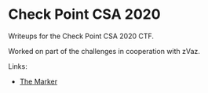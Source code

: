 # Check Point CSA 2020

Writeups for the Check Point CSA 2020 CTF.

Worked on part of the challenges in cooperation with zVaz.

Links:
 * [The Marker](https://www.themarker.com/technation/1.9083389)